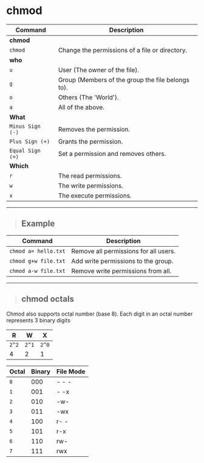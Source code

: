 # chmod

| **Command**   | **Description**   |
| --------------|-------------------|
| **chmod** |
| `chmod` | Change the permissions of a file or directory. |
| **who** |
| `u` | User (The owner of the file). |
| `g` | Group (Members of the group the file belongs to). |
| `o` | Others (The 'World'). |
| `a` | All of the above. |
| **What** |
| `Minus Sign (-)` | Removes the permission. |
| `Plus Sign (+)` | Grants the permission. |
| `Equal Sign (=)` | Set a permission and removes others. |
| **Which** |
| `r` | The read permissions. |
| `w` | The write permissions. |
| `x` | The execute permissions. |

---

> ## **Example**

| **Command**   | **Description**   |
| --------------|-------------------|
| `chmod a= hello.txt` | Remove all permissions for all users. |
| `chmod g+w file.txt` | Add write permissions to the group. |
| `chmod a-w file.txt` | Remove write permissions from all. |

---

> ## **chmod octals**

Chmod also supports octal number (base 8). Each digit in an octal number represents 3 binary digits

| **R** | **W**  | **X**  |
|-------|--------|--------|
| `2^2`| `2^1` | `2^0` |
|  4| 2 | 1 |

| **Octal**  | **Binary**  | **File Mode**  |
|------------|-------------|----------------|
|`0`| 000 | - - - |
|`1`| 001 | - -x |
|`2`|  010| -w- |
|`3`|  011| -wx |
|`4`|  100| r- - |
|`5`| 101 |r-x |
|`6`|110  |rw-  |
|`7`| 111  |rwx  |